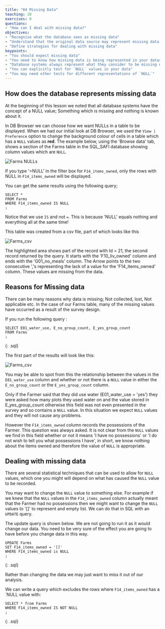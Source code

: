 ```yaml
---
title: "04 Missing Data"
teaching: 10
exercises: 0
questions:
- "How can I deal with missing data?"
objectives:
- "Recognise what the database sees as missing data"
- "Understand that the original data source may represent missing data differently"
- "Define strategies for dealing with missing data"
keypoints:
- "You should expect missing data"
- "You need to know how missing data is being represented in your dataset"
- "Database systems always represent what they consider to be missing data as `NULL`"
- "You can explicitly test for `NULL` values in your data"
- "You may need other tests for different representations of `NULL`"
---
```


## How does the database represents missing data

At the beginning of this lesson we noted that all database systems have the concept of a NULL value; Something which is missing and nothing is known about it.

In DB Browser we can choose how we want NULLs in a table to be displayed. When we had our initial look at DB Browser, 
we used the `View | Preference` option to change the background colour of cells in a table which has a `NULL` values as  **red**. 
The example below, using the 'Browse data' tab,  shows a section of the Farms table in the SQL_SAFI database showing column values which are `NULL`.

![Farms NULLs](../fig/SQL_04_Nulls_01.png)

If you type '=NULL' in the filter box for `F14_items_owned`, only the rows with NULL in `F14_items_owned` will be displayed.

You can get the same results using the following query;

~~~
SELECT *
FROM Farms
WHERE F14_items_owned IS NULL
;
~~~

Notice that we use `IS` and not `=`. This is because 'NULL' equals nothing and everything all at the same time!

This table was created from a csv file, part of which looks like this

![Farms_csv](../fig/SQL_04_Nulls_02.png)

The highlighted area shows part of the record with Id = 21, the second record returned by the query. It starts with the 'F10_liv_owned' column and ends 
with the 'G01_no_meals' column. The Arrow points to the two consecutive ','s representing the lack of a value for the 'F14_items_owned' column. 
These values are missing from the data.



## Reasons for Missing data

There can be many reasons why data is missing; Not collected, lost, Not applicable etc. 
In the case of our Farms table, many of the missing values have occurred as a result of the survey design. 


If you run the following query :

~~~
SELECT E01_water_use, E_no_group_count, E_yes_group_count
FROM Farms
;
~~~
{: .sql}

The first part of the results will look like this:

![Farms_csv](../fig/SQL_04_Nulls_04.png)

You may be able to spot from this the relationship between the values in the `E01_water_use` column and whether or not there is a `NULL` value in either the `E_no_group_count` or the `E_yes_group_count` column.

Only if the Farmer said that they did use water (E01_water_use = 'yes') they were asked how many plots they used water on and the value stored 
in E_yes_group_count otherwise this field was not even presented in the survey and so contains a `NULL` value. 
In this situation we expect `NULL` values and they will not cause any problems.

However the `F14_items_owned` column records the possessions of the Farmer. This question was always asked. It is not clear from the `NULL` values we 
find in this field whether or not it means 'I have no possessions' or 'I do not wish to tell you what possessions I have', in short, we know nothing about the items owned and therefore 
the value of `NULL` is appropriate. 



## Dealing with missing data

There are several statistical techniques that can be used to allow for `NULL` values, which one you might will depend on what has caused the `NULL` value to be recorded.

You may want to change the `NULL` value to something else. For example if we knew that the `NULL` values in the `F14_items_owned` column actually meant that the Farmer had no possessions then we 
might want to change the `NULL` values to '[]' to represent and empty list. We can do that in SQL with an `UPDATE` query.

The update query is shown below. We are not going to run it as it would change our data. 
You need to be very sure of the effect you are going to have before you change data in this way.


~~~
UPDATE Farms
SET F14_items_owned = '[]'
WHERE F14_items_owned is NULL 
;
~~~
{: .sql}



Rather than changing the data we may just want to miss it out of our analysis.

We can write a query which excludes the rows where `F14_items_owned` has a `NULL value with:

~~~
SELECT * from Farms
WHERE F14_items_owned IS NOT NULL
;
~~~
{: .sql}

